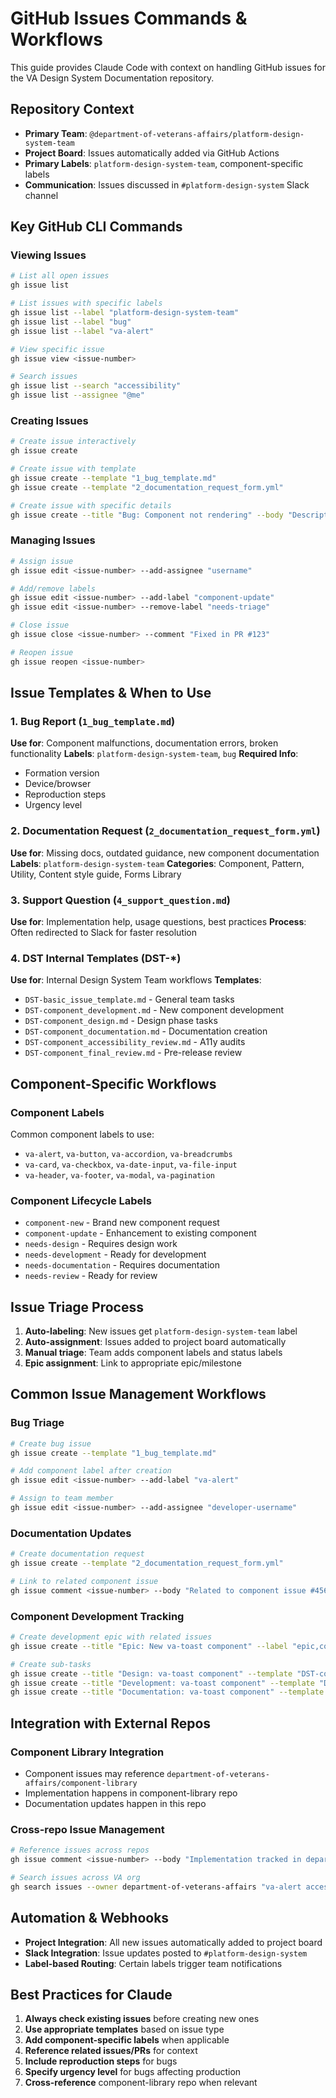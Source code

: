 # GitHub Issues Commands & Workflows

This guide provides Claude Code with context on handling GitHub issues for the VA Design System Documentation repository.

## Repository Context

- **Primary Team**: `@department-of-veterans-affairs/platform-design-system-team`
- **Project Board**: Issues automatically added via GitHub Actions
- **Primary Labels**: `platform-design-system-team`, component-specific labels
- **Communication**: Issues discussed in `#platform-design-system` Slack channel

## Key GitHub CLI Commands

### Viewing Issues

```bash
# List all open issues
gh issue list

# List issues with specific labels
gh issue list --label "platform-design-system-team"
gh issue list --label "bug"
gh issue list --label "va-alert"

# View specific issue
gh issue view <issue-number>

# Search issues
gh issue list --search "accessibility"
gh issue list --assignee "@me"
```

### Creating Issues

```bash
# Create issue interactively
gh issue create

# Create issue with template
gh issue create --template "1_bug_template.md"
gh issue create --template "2_documentation_request_form.yml"

# Create issue with specific details
gh issue create --title "Bug: Component not rendering" --body "Description..." --label "bug,platform-design-system-team"
```

### Managing Issues

```bash
# Assign issue
gh issue edit <issue-number> --add-assignee "username"

# Add/remove labels
gh issue edit <issue-number> --add-label "component-update"
gh issue edit <issue-number> --remove-label "needs-triage"

# Close issue
gh issue close <issue-number> --comment "Fixed in PR #123"

# Reopen issue
gh issue reopen <issue-number>
```

## Issue Templates & When to Use

### 1. Bug Report (`1_bug_template.md`)

**Use for**: Component malfunctions, documentation errors, broken functionality
**Labels**: `platform-design-system-team`, `bug`
**Required Info**: 
- Formation version
- Device/browser
- Reproduction steps
- Urgency level

### 2. Documentation Request (`2_documentation_request_form.yml`)

**Use for**: Missing docs, outdated guidance, new component documentation
**Labels**: `platform-design-system-team`
**Categories**: Component, Pattern, Utility, Content style guide, Forms Library

### 3. Support Question (`4_support_question.md`)

**Use for**: Implementation help, usage questions, best practices
**Process**: Often redirected to Slack for faster resolution

### 4. DST Internal Templates (DST-*)

**Use for**: Internal Design System Team workflows
**Templates**:
- `DST-basic_issue_template.md` - General team tasks
- `DST-component_development.md` - New component development
- `DST-component_design.md` - Design phase tasks
- `DST-component_documentation.md` - Documentation creation
- `DST-component_accessibility_review.md` - A11y audits
- `DST-component_final_review.md` - Pre-release review

## Component-Specific Workflows

### Component Labels

Common component labels to use:

- `va-alert`, `va-button`, `va-accordion`, `va-breadcrumbs`
- `va-card`, `va-checkbox`, `va-date-input`, `va-file-input`
- `va-header`, `va-footer`, `va-modal`, `va-pagination`

### Component Lifecycle Labels

- `component-new` - Brand new component request
- `component-update` - Enhancement to existing component
- `needs-design` - Requires design work
- `needs-development` - Ready for development
- `needs-documentation` - Requires documentation
- `needs-review` - Ready for review

## Issue Triage Process

1. **Auto-labeling**: New issues get `platform-design-system-team` label
2. **Auto-assignment**: Issues added to project board automatically
3. **Manual triage**: Team adds component labels and status labels
4. **Epic assignment**: Link to appropriate epic/milestone

## Common Issue Management Workflows

### Bug Triage

```bash
# Create bug issue
gh issue create --template "1_bug_template.md"

# Add component label after creation
gh issue edit <issue-number> --add-label "va-alert"

# Assign to team member
gh issue edit <issue-number> --add-assignee "developer-username"
```

### Documentation Updates

```bash
# Create documentation request
gh issue create --template "2_documentation_request_form.yml"

# Link to related component issue
gh issue comment <issue-number> --body "Related to component issue #456"
```

### Component Development Tracking

```bash
# Create development epic with related issues
gh issue create --title "Epic: New va-toast component" --label "epic,component-new"

# Create sub-tasks
gh issue create --title "Design: va-toast component" --template "DST-component_design.md"
gh issue create --title "Development: va-toast component" --template "DST-component_development.md"
gh issue create --title "Documentation: va-toast component" --template "DST-component_documentation.md"
```

## Integration with External Repos

### Component Library Integration

- Component issues may reference `department-of-veterans-affairs/component-library`
- Implementation happens in component-library repo
- Documentation updates happen in this repo

### Cross-repo Issue Management

```bash
# Reference issues across repos
gh issue comment <issue-number> --body "Implementation tracked in department-of-veterans-affairs/component-library#123"

# Search issues across VA org
gh search issues --owner department-of-veterans-affairs "va-alert accessibility"
```

## Automation & Webhooks

- **Project Integration**: All new issues automatically added to project board
- **Slack Integration**: Issue updates posted to `#platform-design-system`
- **Label-based Routing**: Certain labels trigger team notifications

## Best Practices for Claude

1. **Always check existing issues** before creating new ones
2. **Use appropriate templates** based on issue type
3. **Add component-specific labels** when applicable
4. **Reference related issues/PRs** for context
5. **Include reproduction steps** for bugs
6. **Specify urgency level** for bugs affecting production
7. **Cross-reference** component-library repo when relevant